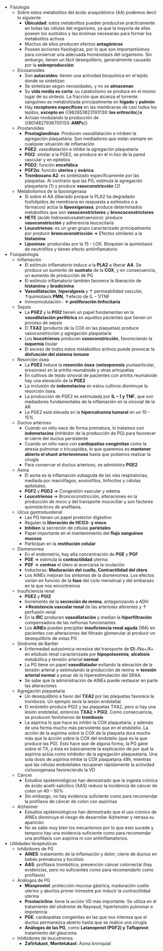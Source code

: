 - Fisiología
    - Sobre estos metabolitos del ácido araquidónico (AA) podemos decir lo siguiente
        - **Ubicuidad**: estos metabolitos pueden producirse prácticamente en todas las células del organismo, ya que la mayoría de ellas poseen los sustratos y las enzimas necesarias para formar los metabolitos activos
        - Muchos de ellos producen efectos **antagónicos**
        - Poseen acciones fisiológicas, por lo que son importantísimos para conservar una adecuada homeostasis del organismo. Sin embargo, tienen un fácil desequilibrio, generalmente causado por la **sobreproducción**
    - Eicosanoides
        - Son **autacoides**: tienen una actividad bioquímica en el tejido donde se sintetizan
        - Se sintetizan según necesidades, y no se **almacenan**
        - Su **vida media es corta**: su catabolismo se produce en el mismo lugar de su síntesis. La fracción que alcanza el torrente sanguíneo es metabolizada principalmente en **hígado** y **pulmón**
        - Hay **receptores específicos** en las membranas de casi todos los tejidos, **excepto en** {{962653823193139::**los eritrocito**}}**s**
        - Actúan modulando la producción de {{8014827936705133::**AMPc**}}
    - Prostanoides
        - **Prostaglandinas**: Producen vasodilatación e inhiben la agregación plaquetaria. Son mediadores que están siempre en cualquier situación de inflamación
        - **PGE2**: vasodilatación e inhibe la agregación plaquetaria
        - **PGI2**: similar a la PGE2, se produce en el m.liso de la pared vascular y en epitelios
        - **PGD2**: función **encefálica**
        - **PGF2α**: función **uterina** y **ovárica**
        - **Tromboxano A2**: es sintetizado específicamente por las plaquetas. Al contrario que las PG, estimula la agregación plaquetaria (1) y produce **vasoconstricción** (2)
    - Metabolismos de la lipooxigenasa
        - Si sobre el AA (liberado porque la PLA2 ha degradado fosfolípidos de membrana en respuesta a estímulos o a fármacos) actúa la **lipooxigenasa**, produce determinados metabolitos que son **vasoconstrictores** y **broncoconstrictores**
        - **HETE** (ácido hidroxieicosatetraenoico): produce **vasoconstricción** y adherencia leucocitaria
        - **Leucotrienos**: es un gran grupo caracterizado principalmente por producir **broncoconstricción** ⇒ Efectos similares a la **histamina**
        - **Lipoxinas**: producidas por la 15 – LOX. Bloquean la quimiotaxis de neutrófilos y tienen efecto antiinflamatorio
- Fisiopatología
    - Inflamación
        - El estímulo inflamatorio induce a la **PLA2** a liberar **AA**. Se produce un aumento de **sustrato** de la **COX**, y en consecuencia, un aumento de producción de PG
        - El estímulo inflamatorio también favorece la liberación de **histamina** y **bradicinina**
        - **Vasodilatación**, **hiperalgesia** y ↑ permeabilidad vascular, ↑quimiotaxis **PMN**, ↑efecto de IL – 1/TNF
        - Inmnomodulación : **↓ proliferación linfocitaria**
    - Sepsis
        - La **PGE2** y la **PGI2** tienen un papel fundamentan en la **vasodilatación periférica** en aquellos pacientes que tienen un proceso de sepsis
        - El **TXA2** (producto de la COX en las plaquetas) produce vasoconstricción y agregación plaquetaria
        - Los **leucotrienos** producen **vasoconstricción**, favoreciendo la **isquemia** tisular
        - El exceso de todos estos metabolitos activos puede provocar la **disfunción del sistema inmune**
    - Resorción ósea
        - La **PGE2** induce la **resorción ósea** (**osteoporosis** yuxtaarticular, erosiones) en la artritis reumatoide y otras artropatías
        - En cultivos de tejido sinovial de pacientes con artritis reumatoide hay una elevación de la **PGE2**
        - La inclusión de **indometacina** en estos cultivos disminuye la resorción ósea.
        - La producción de PGE2 es estimulada por **IL – 1 y TNF**, que son mediadores fundamentales de la inflamación en la sinovial de la AR
        - La PGE2 está elevada en la **hipercalcemia tumoral** en un 10 – 15%
    - Ductus arterioso
        - Cuando un niño nace de forma prematura, lo tratamos con **indometacina** (inhibidor de la producción de PG) para favorecer el cierre del ductus persistente
        - Cuando un niño nace con **cardiopatías congénitas** como la atresia pulmonar o tricuspídea, lo que queremos es **mantener abierto el shunt arteriovenoso** hasta que podamos realizar la cirugía
        - Para conservar el ductus arterioso, se administra **PGE2**
    - Asma
        - El asma es la inflamación subaguda de las vías respiratorias, mediada por macrófagos, eosinófilos, linfocitos y células epiteliales.
        - **PGF2** y **PGD2** ⇒ Congestión vascular y edema
        - **Leucotrienos** ⇒ Broncoconstricción, alteraciones en la producción de moco y del transporte mucociliar y son factores quimotácticos de anafilaxia.
    - Ulcus gastroduodenal
        - Las PG tienen un papel protector digestivo
        - Regulan la **liberación de HCO3- y moco**
        - **Inhiben** la secreción de células **parietales**
        - Papel importante en el mantenimiento del **flujo sanguíneo mucoso**
        - Participan en la **restitución celular**
    - Dismenorrea
        - En el endometrio, hay alta concentración de **PGE** y **PGF**
        - **PGE** ⇒ estimula la **contractilidad** uterina
        - **PGF** ⇒ **contrae** el útero al acercarse la ovulación
        - Inductoras: **Maduración del cuello, Contractilidad del útero**
        - Los AINEs mejoran los síntomas de la dismenorrea. Los efectos varían en función de la **fase** del ciclo menstrual y del embarazo en la que nos encontremos
    - Insuficiencia renal
        - **PGE2** y **PGI2**
        - Incremento de la **secreción de renina**, antagonizando a ADH
        - **↓Resistencia vascular renal** de las arteriolas aferentes y ↑ perfusión renal
        - En la **IRC** producen **vasodilatación** y median la **hiperfiltración** compensadora de las nefronas funcionantes
        - Los **AINEs** pueden precipitar **insuficiencia renal aguda** (IRA) en pacientes con alteraciones del filtrado glomerular al producir un desequilibrio de estas PG
    - Síndrome de Bartter
        - Enfermedad autosómica recesiva del transporte de **Cl**-/Na+/K+ en eltúbulo renal caracterizada por **hipopotasemia**, **alcalosis** metabólica y tensión arterial **normal**
        - La PG tiene un papel **vasodilatador** evitando la elevación de la tensión arterial y estimulando la producción de renina ⇒ **tensión arterial norma**l a pesar de la hiperestimulación del SRAA
        - Se sabe que la administración de AINEs puede restaurar en parte las alteraciones
    - Agregación plaquetaria
        - Un desequilibrio a favor del **TXA2** por las plaquetas favorece la trombosis. Un ejemplo sería la lesión endotelial.
        - El endotelio produce PGI2 y las plaquetas TXA2, pero si hay una lesión endotelial, entonces **TXA2 > PGI2**. Como consecuencia, se producen fenómenos de **trombosis**
        - La aspirina lo que hace es inhibir la COX plaquetaria, y además de una forma mucho más persistente que en el endotelio. La acción de la aspirina sobre la COX de la plaqueta dura mucho más que la acción sobre la COX del endotelio (que es la que produce las PG). Esto hace que de alguna forma, la PG gane sobre el TX, y ésta es básicamente la explicación de por qué la aspirina actúa como inhibidor de la agregación plaqueataria. Una sola dosis de aspirina inhibe la COX plaquetaria 48h, mientras que las células endoteliales recuperan rápidamente la actividad ciclooxigenasa favoreciendo la VD
    - Cáncer
        - Estudios epidemiológicos han demostrado que la ingesta crónica de ácido acetil-salicílico (AAS) reduce la incidencia de cáncer de colon un 40 – 50%
        - Sin embargo, no hay evidencia suficiente como para recomendar la profilaxis de cáncer de colon con aspirinas
    - Alzheimer
        - Estudios epidemiológicos han demostrado que el uso crónico de AINEs disminuye el riesgo de desarrollar Alzheimer y retrasa su aparición
        - No se sabe muy bien los mecanismos por lo que esto sucede y tampoco hay una evidencia suficiente como para recomendar una profilaxis con aspirina ni con antiinflamatorios.
- Utilidades terapéuticas
    - Inhibidores de PG
        - **AINES**: tratamiento de la inflamación y dolor; cierre de ductus en bebés prematuros y tocolisis
        - **AAS**: profilaxis trombótica, prevención cáncer colorrectal (hay evidencias, pero no suficientes como para recomendarlo como profilaxis)
    - Análogos de PG
        - **Misoprostol**: protección mucosa gástrica, maduración cuello uterino y abortos primer trimestre por inducir la contractilidad uterina
        - **Prostaciclina**: tiene la acción VD más importante. Se utiliza en el tratamiento del síndrome de Raynaud, hipertensión pulmonar e impotencia
        - **PGE**: cardiopatías congénitas en las que nos interesa que el ductus permanezca abierto hasta que se realice una cirugía
        - **Análogos de las PG,** como **Latanoprost (PGF2) y Tafluprost**: tratamiento del glaucoma
    - Inhibidores de leucotrienos
        - **Zafirlukast**, **Montelukast**: Asma bronquial